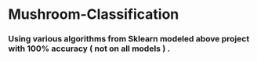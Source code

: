 # Mushroom-Classification
### Using various algorithms from Sklearn modeled above project with 100% accuracy ( not on all models ) .
